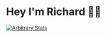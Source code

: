 # Hey I'm Richard 👨🏻

[![Arbitrary Stats](https://github-readme-stats.vercel.app/api/top-langs/?username=rlgerma92&langs_count=10&layout=compact)](https://github.com/anuraghazra/github-readme-stats)
